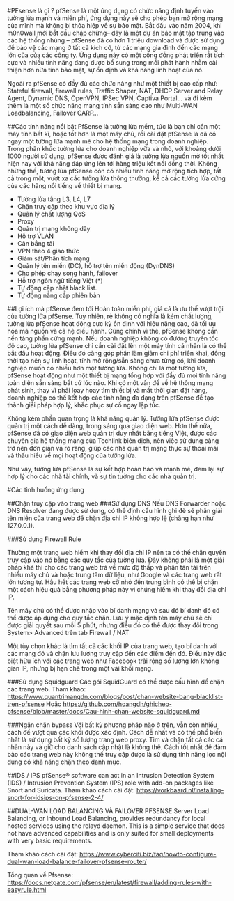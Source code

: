 #PFsense là gì ?
pfSense là một ứng dụng có chức năng định tuyến vào tường lửa mạnh và miễn phí, ứng dụng này sẽ cho phép bạn mở rộng mạng của mình mà không bị thỏa hiệp về sự bảo mật. Bẳt đầu vào năm 2004, khi m0n0wall mới bắt đầu chập chững– đây là một dự án bảo mật tập trung vào các hệ thống nhúng – pfSense đã có hơn 1 triệu download và được sử dụng để bảo vệ các mạng ở tất cả kích cỡ, từ các mạng gia đình đến các mạng lớn của của các công ty. Ứng dụng này có một cộng đồng phát triển rất tích cực và nhiều tính năng đang được bổ sung trong mỗi phát hành nhằm cải thiện hơn nữa tính bảo mật, sự ổn định và khả năng linh hoạt của nó.

Ngoài ra pfSense có đầy đủ các chức năng như một thiết bị cao cấp như: Stateful firewall, firewall rules, Traffic Shaper, NAT, DHCP Server and Relay Agent, Dynamic DNS, OpenVPN, IPSec VPN, Captiva Portal… và đi kèm thêm là một số chức năng mang tính sẵn sàng cao như Multi-WAN Loadbalancing, Failover CARP…

##Các tính năng nổi bật
PfSense là tường lửa mềm, tức là bạn chỉ cần một máy tính bất kì, hoặc tốt hơn là một máy chủ, rồi cài đặt pfSense là đã có     ngay một tường lửa mạnh mẽ cho hệ thống mạng trong doanh nghiệp. Trong phân khúc tường lửa cho doanh nghiệp vừa và nhỏ, với khoảng dưới 1000 người sử dụng, pfSense được đánh giá là tường lửa nguồn mở tốt nhất hiện nay với khả năng đáp ứng lên tới hàng triệu kết nối đồng thời. Không những thế, tường lửa pfSense còn có nhiều tính năng mở rộng tích hợp, tất cả trong một, vượt xa các tưởng lửa thông thường, kể cả các tường lửa cứng của các hãng nổi tiếng về thiết bị mạng.

 

- Tường lửa tầng L3, L4, L7
- Chặn truy cập theo khu vực địa lý
- Quản lý chất lượng QoS
- Proxy
- Quản trị mạng không dây
- Hỗ trợ VLAN
- Cân bẳng tải
- VPN theo 4 giao thức
- Giám sát/Phân tích mạng
- Quản lý tên miền (DC), hỗ trợ tên miền động (DynDNS)
- Cho phép chạy song hành, failover
- Hỗ trợ ngôn ngữ tiếng Việt (*)
- Tự động cập nhật black list.
- Tự động nâng cấp phiên bản

##Lợi ích mà pfSense đem tới
Hoàn toàn miễn phí, giá cả là ưu thế vượt trội của tường lửa pfSense. Tuy nhiên, rẻ không có nghĩa là kém chất lượng, tường lửa pfSense hoạt động cực kỳ ổn định với hiệu năng cao, đã tối ưu hóa mã nguồn và cả hệ điều hành. Cũng chính vì thê, pfSense không cần nền tảng phần cứng mạnh. Nếu doanh nghiệp không có đường truyền tốc độ cao, tường lửa pfSense chỉ cần cài đặt lên một máy tính cá nhân là có thể bắt đầu hoạt động. Điều đó càng góp phần làm giảm chi phí triển khai, đồng thời tạo nên sự linh hoạt, tính mở rộng/sẵn sàng chưa từng có, khi doanh nghiệp muốn có nhiều hơn một tường lửa.
Không chỉ là một tường lửa,  pfSense hoạt động như một thiết bị mạng tổng hợp với đầy đủ mọi tính năng toàn diện sẵn sàng bất cứ lúc nào. Khi có một vấn đề về hệ thống mạng phát sinh, thay vì phải loay hoay tìm thiết bị và mất thời gian đặt hàng, doanh nghiệp có thể kết hợp các tính năng đa dạng trên pfSense để tạo thành giải pháp hợp lý, khắc phục sự cố ngay lập tức.

Không kém phần quan trọng là khả năng quản lý. Tường lửa pfSense được quản trị một cách dễ dàng, trong sáng qua giao diện web. Hơn thế nữa, pfSense đã có giao diện web quản trị duy nhất bằng tiếng Việt, được các chuyên gia hệ thống mạng của Techlink biên dịch, nên việc sử dụng càng trở nên đơn giản và rõ ràng, giúp các nhà quản trị mạng thực sự thoải mái và thấu hiểu về mọi hoạt động của tường lửa.

Như vậy, tường lửa pfSense là sự kết hợp hoàn hảo và mạnh mẽ, đem lại sự hợp lý cho các nhà tài chính, và sự tin tưởng cho các nhà quản trị.

#Các tình huống ứng dụng
  
##Chặn truy cập vào trang web
###Sử dụng DNS
  Nếu DNS Forwarder hoặc DNS Resolver đang được sử dụng, có thể định cấu hình ghi đè sẽ phân giải tên miền của trang web để chặn địa chỉ IP không hợp lệ (chẳng hạn như 127.0.0.1).

###Sử dụng Firewall Rule

Thường một trang web hiếm khi thay đổi địa chỉ IP nên ta có thể chặn quyền truy cập vào nó bằng các quy tắc của tường lửa. Đây không phải là một giải pháp khả thi cho các trang web trả về mức độ thấp và phân tán tải trên nhiều máy chủ và hoặc trung tâm dữ liệu, như Google và các trang web rất lớn tương tự. Hầu hết các trang web cỡ nhỏ đến trung bình có thể bị chặn một cách hiệu quả bằng phương pháp này vì chúng hiếm khi thay đổi địa chỉ IP.

Tên máy chủ có thể được nhập vào bí danh mạng và sau đó bí danh đó có thể được áp dụng cho quy tắc chặn. Lưu ý mặc định tên máy chủ sẽ chỉ được giải quyết sau mỗi 5 phút, nhưng điều đó có thể được thay đổi trong System> Advanced trên tab Firewall / NAT 

Một tùy chọn khác là tìm tất cả các khối IP của trang web, tạo bí danh với các mạng đó và chặn lưu lượng truy cập đến các điểm đến đó. Điều này đặc biệt hữu ích với các trang web như Facebook trải rộng số lượng lớn không gian IP, nhưng bị hạn chế trong một vài khối mạng.

###Sử dụng Squidguard 
Các gói SquidGuard có thể được cấu hình để chặn các trang web.
Tham khao:
https://www.quantrimangdn.com/blogs/post/chan-website-bang-blacklist-tren-pfsense
Hoặc
https://github.com/hoangdh/ghichep-pfsense/blob/master/docs/Cau-hinh-chan-website-squidguard.md

###Ngăn chặn bypass 
Với bất kỳ phương pháp nào ở trên, vẫn còn nhiều cách để vượt qua các khối được xác định. Cách dễ nhất và có thể phổ biến nhất là sử dụng bất kỳ số lượng trang web proxy. Tìm và chặn tất cả các cá nhân này và giữ cho danh sách cập nhật là không thể. Cách tốt nhất để đảm bảo các trang web này không thể truy cập được là sử dụng tính năng lọc nội dung có khả năng chặn theo danh mục.

##IDS / IPS
pfSense® software can act in an Intrusion Detection System (IDS) / Intrusion Prevention System (IPS) role with add-on packages like Snort and Suricata.
Tham khảo cách cài đặt:
https://vorkbaard.nl/installing-snort-for-idsips-on-pfsense-2-4/


##DUAL-WAN LOAD BALANCING VÀ FAILOVER PFSENSE 
Server Load Balancing, or Inbound Load Balancing, provides redundancy for local hosted services using the relayd daemon. This is a simple service that does not have advanced capabilities and is only suited for small deployments with very basic requirements.



Tham khảo cách cài đặt:
https://www.cyberciti.biz/faq/howto-configure-dual-wan-load-balance-failover-pfsense-router/



Tổng quan về Pfsense:
https://docs.netgate.com/pfsense/en/latest/firewall/adding-rules-with-easyrule.html
